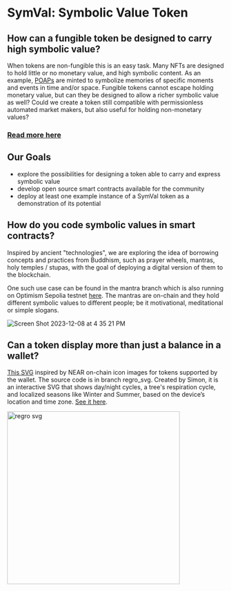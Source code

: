 # SymVal: Symbolic Value Token
## How can a fungible token be designed to carry high symbolic value?
When tokens are non-fungible this is an easy task. Many NFTs are designed to hold little or no monetary value, and high symbolic content.
As an example, [POAPs](https://poap.xyz/about-the-protocol) are minted to symbolize memories of specific moments and events in time and/or space.
Fungible tokens cannot escape holding monetary value, but can they be designed to allow a richer symbolic value as well?
Could we create a token still compatible with permissionless automated market makers, but also useful for holding non-monetary values?

### [Read more here](https://symval.gitbook.io/info/)


## Our Goals
* explore the possibilities for designing a token able to carry and express symbolic value
* develop open source smart contracts available for the community
* deploy at least one example instance of a SymVal token as a demonstration of its potential

## How do you code symbolic values in smart contracts?
Inspired by ancient "technologies", we are exploring the idea of borrowing concepts and practices from Buddhism, such as prayer wheels, mantras, holy temples / stupas, with the goal of deploying a digital version of them to the blockchain.

One such use case can be found in the mantra branch which is also running on Optimism Sepolia testnet [here](https://steep-resonance-9408.on.fleek.co/). The mantras are on-chain and they hold different symbolic values to different people; be it motivational, meditational or simple slogans. 

![Screen Shot 2023-12-08 at 4 35 21 PM](https://github.com/lenara/symval/assets/37850208/b28feb90-17f2-407e-8af3-77d2f90af997)

## Can a token display more than just a balance in a wallet?
[This SVG](https://teia.art/objkt/651699) inspired by NEAR on-chain icon images for tokens supported by the wallet. The source code is in branch regro_svg. Created by Simon, it is an interactive SVG that shows day/night cycles, a tree's respiration cycle, and localized seasons like Winter and Summer, based on the device’s location and time zone. [See it here](https://teia.art/objkt/651699).

<img src="https://github.com/lenara/symval/assets/37850208/6f3e922c-5bc9-4c70-babf-85574d45cdbe" alt="regro svg" width="400"/>

